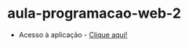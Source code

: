 # aula-programacao-web-2

- Acesso à aplicação - [Clique aqui!](https://samuel-henrique6.github.io/aula-programacao-web-2/)
